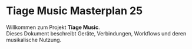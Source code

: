 # Tiage Music Masterplan 25

Willkommen zum Projekt **Tiage Music**.  
Dieses Dokument beschreibt Geräte, Verbindungen, Workflows und deren musikalische Nutzung.